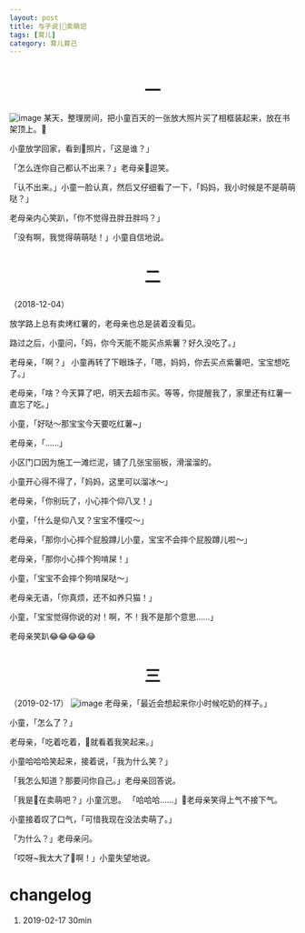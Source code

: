 ```yaml
---
layout: post
title: 与子说|卖萌记
tags: [育儿]
category: 育儿育己
---
```

# <center> 一
![image](https://user-images.githubusercontent.com/23351109/52914306-bd92a900-3301-11e9-888e-ba39fc2c2ebd.png)
某天，整理房间，把小童百天的一张放大照片买了相框装起来，放在书架顶上。

小童放学回家，看到照片，「这是谁？」

「怎么连你自己都认不出来？」老母亲逗笑。

「认不出来。」小童一脸认真，然后又仔细看了一下，「妈妈，我小时候是不是萌萌哒？」

老母亲内心笑趴，「你不觉得丑胖丑胖吗？」

「没有啊，我觉得萌萌哒！」小童自信地说。

# <center> 二
（2018-12-04）

放学路上总有卖烤红薯的，老母亲也总是装着没看见。

路过之后，小童问，「妈，你今天能不能买点紫薯？好久没吃了。」

老母亲，「啊？」
小童再转了下眼珠子，「嗯，妈妈，你去买点紫薯吧，宝宝想吃了。」

老母亲，「啥？今天算了吧，明天去超市买。等等，你提醒我了，家里还有红薯一直忘了吃。」

小童，「好哒～那宝宝今天要吃红薯~」

老母亲，「......」

小区门口因为施工一滩烂泥，铺了几张宝丽板，滑溜溜的。

小童开心得不得了，「妈妈，这里可以溜冰～」

老母亲，「你别玩了，小心摔个仰八叉！」

小童，「什么是仰八叉？宝宝不懂哎～」

老母亲，「那你小心摔个屁股蹲儿小童，宝宝不会摔个屁股蹲儿啦～」

老母亲，「那你小心摔个狗啃屎！」

小童，「宝宝不会摔个狗啃屎哒～」

老母亲无语，「你真烦，还不如养只猫！」

小童，「宝宝觉得你说的对！啊，不！我不是那个意思......」

老母亲笑趴😂😂😂😂😂

# <center> 三
（2019-02-17）
 ![image](https://user-images.githubusercontent.com/23351109/52914332-fe8abd80-3301-11e9-8773-5358a9cc04bb.png)
老母亲，「最近会想起来你小时候吃奶的样子。」

小童，「怎么了？」

老母亲，「吃着吃着，就看着我笑起来。」

小童哈哈哈笑起来，接着说，「我为什么笑？」

「我怎么知道？那要问你自己。」老母亲回答说。

「我是在卖萌吧？」小童沉思。
「哈哈哈……」老母亲笑得上气不接下气。

小童接着叹了口气，「可惜我现在没法卖萌了。」

「为什么？」老母亲问。

「哎呀~我太大了啊！」小童失望地说。

# changelog
1. 2019-02-17 30min 

